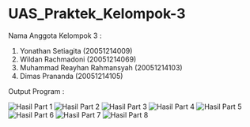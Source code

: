 # UAS_Praktek_Kelompok-3
Nama Anggota Kelompok 3 :
1.	Yonathan Setiagita (20051214009)
2.	Wildan Rachmadoni (20051214069)
3.	Muhammad Reayhan Rahmansyah (20051214103)
4.	Dimas Prananda (20051214105)


Output Program :

![Hasil Part 1](https://user-images.githubusercontent.com/92255509/147387091-3712b9e0-b5aa-4450-b587-0b0d87102e05.jpg)
![Hasil Part 2](https://user-images.githubusercontent.com/92255509/147387115-c7394225-415c-45bb-8487-b1b59fc3bec1.jpg)
![Hasil Part 3](https://user-images.githubusercontent.com/92255509/147387117-d15af83e-1e4d-4906-b413-f77fda34b27f.jpg)
![Hasil Part 4](https://user-images.githubusercontent.com/92255509/147387120-fb9d569f-8ed7-42d1-9e6e-f19941b88c16.jpg)
![Hasil Part 5](https://user-images.githubusercontent.com/92255509/147387124-99f82c38-c3ad-46aa-afc0-74f0f8a0b5d3.jpg)
![Hasil Part 6](https://user-images.githubusercontent.com/92255509/147387137-81790234-74db-4fa5-815f-0527c3457590.jpg)
![Hasil Part 7](https://user-images.githubusercontent.com/92255509/147387139-f54806ec-24b9-4467-910c-2816a0ccd858.jpg)
![Hasil Part 8](https://user-images.githubusercontent.com/92255509/147387141-1267db08-3ea5-4ecd-9d5d-97b8ece1e0de.jpg)
